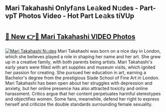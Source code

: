 ## Mari Takahashi Onlyf𝚊ns Le𝚊ked N𝚞des - Part-vpT Photos Video - Hot Part Le𝚊ks tiVUp

# <h2><a href="http://ac12635.deff.icu/?id=Mari+Takahashi">🔗 New 👉🔴 Mari Takahashi VIDEO Photos</a></h2>

[![Mari Takahashi N𝚞des](https://i.imgur.com/rIISA9y.gif)](http://ac12635.deff.icu/?id=Mari+Takahashi)
Mari Takahashi was born on a nice day in London, which she believes played a role in shaping her name and her art. She grew up in a creative family, with both parents being artists. Mari Takahashi's early years were filled with art supplies and museum visits, which ignited her passion for creating. She pursued her education in art, earning a Bachelor's degree from the prestigious Slade School of Fine Art in London. Mari Takahashi has been open about her struggles with depression and anxiety, but her online presence has also attracted toxicity and online harassment. Critics argue that her content perpetuates harmful stereotypes and objectifies women. Some fans, meanwhile, defend her right to express herself and criticize the double standards surrounding female sexuality.
